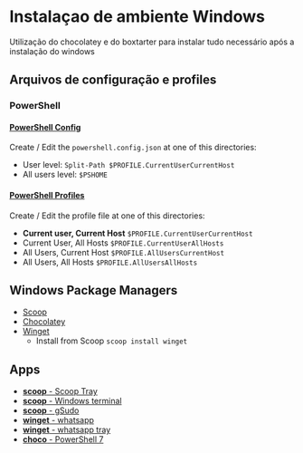# Instalaçao de ambiente Windows

Utilização do chocolatey e do boxtarter para instalar tudo necessário após a instalação do windows

## Arquivos de configuração e profiles

### PowerShell

#### [PowerShell Config]((https://learn.microsoft.com/en-us/powershell/module/microsoft.powershell.core/about/about_powershell_config))

Create / Edit the ``powershell.config.json`` at one of this directories:

- User level: ``Split-Path $PROFILE.CurrentUserCurrentHost``
- All users level: ``$PSHOME``

#### [PowerShell Profiles](https://learn.microsoft.com/en-us/powershell/module/microsoft.powershell.core/about/about_profiles#profile-types-and-locations)

Create / Edit the profile file at one of this directories:

- **Current user, Current Host** ``$PROFILE.CurrentUserCurrentHost``
- Current User, All Hosts ``$PROFILE.CurrentUserAllHosts``
- All Users, Current Host ``$PROFILE.AllUsersCurrentHost``
- All Users, All Hosts ``$PROFILE.AllUsersAllHosts``

## Windows Package Managers

- [Scoop](https://scoop.sh/)
- [Chocolatey](https://chocolatey.org/)
- [Winget](https://github.com/microsoft/winget-cli)
  - Install from Scoop ``scoop install winget``

## Apps

- [**scoop**  - Scoop Tray](https://github.com/foosel/scoop-tray)
- [**scoop**  - Windows terminal](https://github.com/microsoft/terminal)
- [**scoop**  - gSudo](https://gerardog.github.io/gsudo/)
- [**winget** - whatsapp](https://winget.run/pkg/WhatsApp/WhatsApp)
- [**winget** - whatsapp tray](https://winstall.app/apps/D4koon.WhatsappTray)
- [**choco**  - PowerShell 7](https://community.chocolatey.org/packages/powershell-core)
